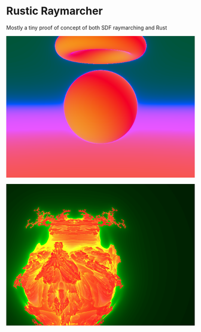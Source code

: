# Rustic Raymarcher

Mostly a tiny proof of concept of both SDF raymarching and Rust

![Example render](simple.png?raw=true)

![Example render of mandlebulb](mandlebulb.png?raw=true)
